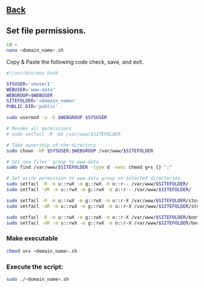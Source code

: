 ## [Back](../INSTALL.md)

## Set file permissions.

```bash
cd ~
nano <domain_name>.sh
```
Copy & Paste the following code  check, save, and exit.

```bash
#!/usr/bin/env bash

SYSUSER='vmuser1'
WEBUSER='www-data'
WEBGROUP=$WEBUSER
SITEFOLDER='<domain_name>'
PUBLIC_DIR='public'

sudo usermod -a -G $WEBGROUP $SYSUSER

# Revoke all permissions
# sudo setfacl -R -bk /var/www/$SITEFOLDER

# Take ownership of the directory
sudo chown -hR $SYSUSER:$WEBGROUP /var/www/$SITEFOLDER

# Set new files' group to www-data
sudo find /var/www/$SITEFOLDER -type d -exec chmod g+s {} ";"

# Set write permission to www-data group on selected directories
sudo setfacl -R -m u::rwX -m g::rwX -m o::r-- /var/www/$SITEFOLDER/
sudo setfacl -dR -m u::rwX -m g::rwX -m o::r-- /var/www/$SITEFOLDER/

sudo setfacl -R -m u::rwX -m g::rwX -m o::r-X /var/www/$SITEFOLDER/storage/
sudo setfacl -dR -m u::rwX -m g::rwX -m o::r-X /var/www/$SITEFOLDER/storage/

sudo setfacl -R -m u::rwX -m g::rwX -m o::r-X /var/www/$SITEFOLDER/bootstrap/cache/
sudo setfacl -dR -m u::rwX -m g::rwX -m o::r-X /var/www/$SITEFOLDER/bootstrap/cache/
```

### Make executable
```bash
chmod u+x <domain_name>.sh
```

### Execute the script:
```bash
sudo ./<domain_name>.sh
```
